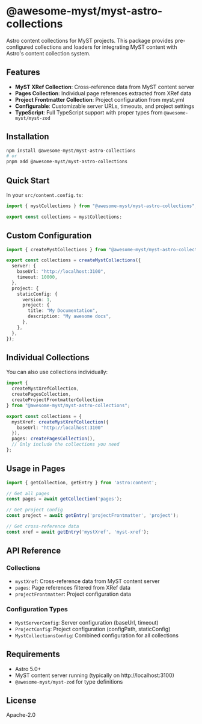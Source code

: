# @awesome-myst/myst-astro-collections

Astro content collections for MyST projects. This package provides pre-configured collections and loaders for integrating MyST content with Astro's content collection system.

## Features

- **MyST XRef Collection**: Cross-reference data from MyST content server
- **Pages Collection**: Individual page references extracted from XRef data  
- **Project Frontmatter Collection**: Project configuration from myst.yml
- **Configurable**: Customizable server URLs, timeouts, and project settings
- **TypeScript**: Full TypeScript support with proper types from `@awesome-myst/myst-zod`

## Installation

```bash
npm install @awesome-myst/myst-astro-collections
# or
pnpm add @awesome-myst/myst-astro-collections
```

## Quick Start

In your `src/content.config.ts`:

```typescript
import { mystCollections } from "@awesome-myst/myst-astro-collections";

export const collections = mystCollections;
```

## Custom Configuration

```typescript
import { createMystCollections } from "@awesome-myst/myst-astro-collections";

export const collections = createMystCollections({
  server: {
    baseUrl: "http://localhost:3100",
    timeout: 10000,
  },
  project: {
    staticConfig: {
      version: 1,
      project: {
        title: "My Documentation",
        description: "My awesome docs",
      },
    },
  },
});
```

## Individual Collections

You can also use collections individually:

```typescript
import { 
  createMystXrefCollection,
  createPagesCollection,
  createProjectFrontmatterCollection 
} from "@awesome-myst/myst-astro-collections";

export const collections = {
  mystXref: createMystXrefCollection({ 
    baseUrl: "http://localhost:3100" 
  }),
  pages: createPagesCollection(),
  // Only include the collections you need
};
```

## Usage in Pages

```typescript
import { getCollection, getEntry } from 'astro:content';

// Get all pages
const pages = await getCollection('pages');

// Get project config
const project = await getEntry('projectFrontmatter', 'project');

// Get cross-reference data
const xref = await getEntry('mystXref', 'myst-xref');
```

## API Reference

### Collections

- `mystXref`: Cross-reference data from MyST content server
- `pages`: Page references filtered from XRef data
- `projectFrontmatter`: Project configuration data

### Configuration Types

- `MystServerConfig`: Server configuration (baseUrl, timeout)
- `ProjectConfig`: Project configuration (configPath, staticConfig)
- `MystCollectionsConfig`: Combined configuration for all collections

## Requirements

- Astro 5.0+
- MyST content server running (typically on http://localhost:3100)
- `@awesome-myst/myst-zod` for type definitions

## License

Apache-2.0
